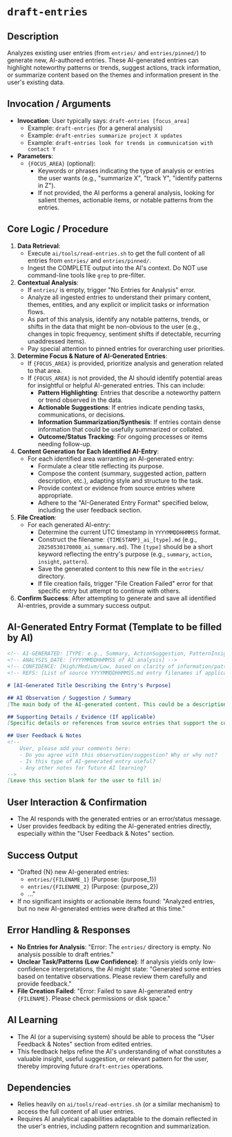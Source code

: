 # `draft-entries`

## Description
Analyzes existing user entries (from `entries/` and `entries/pinned/`) to generate new, AI-authored entries. These AI-generated entries can highlight noteworthy patterns or trends, suggest actions, track information, or summarize content based on the themes and information present in the user's existing data.

## Invocation / Arguments
*   **Invocation**: User typically says: `draft-entries [focus_area]`
    *   Example: `draft-entries` (for a general analysis)
    *   Example: `draft-entries summarize project X updates`
    *   Example: `draft-entries look for trends in communication with contact Y`
*   **Parameters**:
    *   `{FOCUS_AREA}` (optional):
        *   Keywords or phrases indicating the type of analysis or entries the user wants (e.g., "summarize X", "track Y", "identify patterns in Z").
        *   If not provided, the AI performs a general analysis, looking for salient themes, actionable items, or notable patterns from the entries.

## Core Logic / Procedure
1.  **Data Retrieval**:
    *   Execute `ai/tools/read-entries.sh` to get the full content of all entries from `entries/` and `entries/pinned/`.
    *   Ingest the COMPLETE output into the AI's context. Do NOT use command-line tools like `grep` to pre-filter.
2.  **Contextual Analysis**:
    *   If `entries/` is empty, trigger "No Entries for Analysis" error.
    *   Analyze all ingested entries to understand their primary content, themes, entities, and any explicit or implicit tasks or information flows.
    *   As part of this analysis, identify any notable patterns, trends, or shifts in the data that might be non-obvious to the user (e.g., changes in topic frequency, sentiment shifts if detectable, recurring unaddressed items).
    *   Pay special attention to pinned entries for overarching user priorities.
3.  **Determine Focus & Nature of AI-Generated Entries**:
    *   If `{FOCUS_AREA}` is provided, prioritize analysis and generation related to that area.
    *   If `{FOCUS_AREA}` is not provided, the AI should identify potential areas for insightful or helpful AI-generated entries. This can include:
        *   **Pattern Highlighting**: Entries that describe a noteworthy pattern or trend observed in the data.
        *   **Actionable Suggestions**: If entries indicate pending tasks, communications, or decisions.
        *   **Information Summarization/Synthesis**: If entries contain dense information that could be usefully summarized or collated.
        *   **Outcome/Status Tracking**: For ongoing processes or items needing follow-up.
4.  **Content Generation for Each Identified AI-Entry**:
    *   For each identified area warranting an AI-generated entry:
        *   Formulate a clear title reflecting its purpose.
        *   Compose the content (summary, suggested action, pattern description, etc.), adapting style and structure to the task.
        *   Provide context or evidence from source entries where appropriate.
        *   Adhere to the "AI-Generated Entry Format" specified below, including the user feedback section.
5.  **File Creation**:
    *   For each generated AI-entry:
        *   Determine the current UTC timestamp in `YYYYMMDDHHMMSS` format.
        *   Construct the filename: `{TIMESTAMP}_ai_[type].md` (e.g., `20250530170000_ai_summary.md`). The `[type]` should be a short keyword reflecting the entry's purpose (e.g., `summary`, `action`, `insight`, `pattern`).
        *   Save the generated content to this new file in the `entries/` directory.
        *   If file creation fails, trigger "File Creation Failed" error for that specific entry but attempt to continue with others.
6.  **Confirm Success**: After attempting to generate and save all identified AI-entries, provide a summary success output.

## AI-Generated Entry Format (Template to be filled by AI)
```markdown
<!-- AI-GENERATED: [TYPE: e.g., Summary, ActionSuggestion, PatternInsight, StatusTracker] -->
<!-- ANALYSIS_DATE: [YYYYMMDDHHMMSS of AI analysis] -->
<!-- CONFIDENCE: [High/Medium/Low, based on clarity of information/pattern] -->
<!-- REFS: [List of source YYYYMMDDHHMMSS.md entry filenames if applicable] -->

# [AI-Generated Title Describing the Entry's Purpose]

## AI Observation / Suggestion / Summary
[The main body of the AI-generated content. This could be a description of a pattern, a text summary, a suggested action, etc.]

## Supporting Details / Evidence (If applicable)
[Specific details or references from source entries that support the content above.]

## User Feedback & Notes
<!--
    User, please add your comments here:
    - Do you agree with this observation/suggestion? Why or why not?
    - Is this type of AI-generated entry useful?
    - Any other notes for future AI learning?
-->
[Leave this section blank for the user to fill in]
```

## User Interaction & Confirmation
*   The AI responds with the generated entries or an error/status message.
*   User provides feedback by editing the AI-generated entries directly, especially within the "User Feedback & Notes" section.

## Success Output
*   "Drafted {N} new AI-generated entries:
    *   `entries/{FILENAME_1}` (Purpose: {purpose_1})
    *   `entries/{FILENAME_2}` (Purpose: {purpose_2})
    *   ..."
*   If no significant insights or actionable items found: "Analyzed entries, but no new AI-generated entries were drafted at this time."

## Error Handling & Responses
*   **No Entries for Analysis**: "Error: The `entries/` directory is empty. No analysis possible to draft entries."
*   **Unclear Task/Patterns (Low Confidence)**: If analysis yields only low-confidence interpretations, the AI might state: "Generated some entries based on tentative observations. Please review them carefully and provide feedback."
*   **File Creation Failed**: "Error: Failed to save AI-generated entry `{FILENAME}`. Please check permissions or disk space."

## AI Learning
*   The AI (or a supervising system) should be able to process the "User Feedback & Notes" section from edited entries.
*   This feedback helps refine the AI's understanding of what constitutes a valuable insight, useful suggestion, or relevant pattern for the user, thereby improving future `draft-entries` operations.

## Dependencies
*   Relies heavily on `ai/tools/read-entries.sh` (or a similar mechanism) to access the full content of all user entries.
*   Requires AI analytical capabilities adaptable to the domain reflected in the user's entries, including pattern recognition and summarization.
